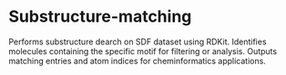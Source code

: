 # Substructure-matching
Performs substructure dearch on SDF dataset using RDKit. Identifies molecules containing the specific motif for filtering or analysis. Outputs matching entries and atom indices for cheminformatics applications.
